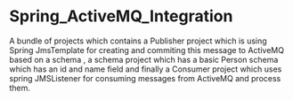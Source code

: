 # Spring_ActiveMQ_Integration
A bundle of projects which contains a Publisher project which is using Spring JmsTemplate for creating and commiting this message to ActiveMQ based on a schema , a schema project which has a basic Person schema which has an id and name field and finally a Consumer project which uses spring JMSListener for consuming messages from ActiveMQ and process them.
